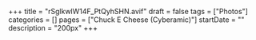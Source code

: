 +++
title = "rSglkwlW14F_PtQyhSHN.avif"
draft = false
tags = ["Photos"]
categories = []
pages = ["Chuck E Cheese (Cyberamic)"]
startDate = ""
description = "200px"
+++
